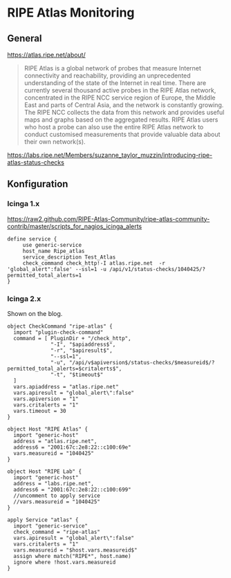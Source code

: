 # RIPE Atlas Monitoring

## General

https://atlas.ripe.net/about/

> RIPE Atlas is a global network of probes that measure Internet connectivity and reachability, providing an unprecedented understanding of the state of the Internet in real time.
There are currently several thousand active probes in the RIPE Atlas network, concentrated in the RIPE NCC service region of Europe, the Middle East and parts of Central Asia, and the network is constantly growing. The RIPE NCC collects the data from this network and provides useful maps and graphs based on the aggregated results. RIPE Atlas users who host a probe can also use the entire RIPE Atlas network to conduct customised measurements that provide valuable data about their own network(s).

https://labs.ripe.net/Members/suzanne_taylor_muzzin/introducing-ripe-atlas-status-checks

## Konfiguration

### Icinga 1.x

https://raw2.github.com/RIPE-Atlas-Community/ripe-atlas-community-contrib/master/scripts_for_nagios_icinga_alerts

```
define service {
     use generic-service
     host_name Ripe_atlas
     service_description Test_Atlas
     check_command check_http!-I atlas.ripe.net  -r 'global_alert":false' --ssl=1 -u /api/v1/status-checks/1040425/?permitted_total_alerts=1
}
```

### Icinga 2.x
Shown on the blog.

```
object CheckCommand "ripe-atlas" {
  import "plugin-check-command"
  command = [ PluginDir + "/check_http",
              "-I", "$apiaddress$",
              "-r", "$apiresult$",
              "--ssl=1",
              "-u", "/api/v$apiversion$/status-checks/$measureid$/?permitted_total_alerts=$critalerts$",
              "-t", "$timeout$"
  ]
  vars.apiaddress = "atlas.ripe.net"
  vars.apiresult = "global_alert\":false"
  vars.apiversion = "1"
  vars.critalerts = "1"
  vars.timeout = 30
}

object Host "RIPE Atlas" {
  import "generic-host"
  address = "atlas.ripe.net",
  address6 = "2001:67c:2e8:22::c100:69e"
  vars.measureid = "1040425"
}

object Host "RIPE Lab" {
  import "generic-host"
  address = "labs.ripe.net",
  address6 = "2001:67c:2e8:22::c100:699"
  //uncomment to apply service
  //vars.measureid = "1040425"
}

apply Service "atlas" {
  import "generic-service"
  check_command = "ripe-atlas"
  vars.apiresult = "global_alert\":false"
  vars.critalerts = "1"
  vars.measureid = "$host.vars.measureid$"
  assign where match("RIPE*", host.name)
  ignore where !host.vars.measureid
}
```
